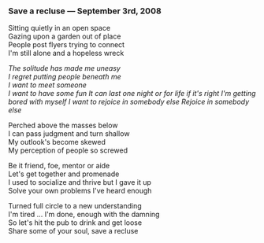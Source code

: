 ### Save a recluse — September 3rd, 2008

Sitting quietly in an open space  
Gazing upon a garden out of place  
People post flyers trying to connect  
I'm still alone and a hopeless wreck  

_The solitude has made me uneasy_  
_I regret putting people beneath me_  
_I want to meet someone_  
_I want to have some fun_
_It can last one night or for life if it's right_
_I'm getting bored with myself_
_I want to rejoice in somebody else_
_Rejoice in somebody else_

Perched above the masses below  
I can pass judgment and turn shallow  
My outlook's become skewed  
My perception of people so screwed  

Be it friend, foe, mentor or aide  
Let's get together and promenade  
I used to socialize and thrive but I gave it up  
Solve your own problems I've heard enough  

Turned full circle to a new understanding  
I'm tired ... I'm done, enough with the damning  
So let's hit the pub to drink and get loose  
Share some of your soul, save a recluse  
